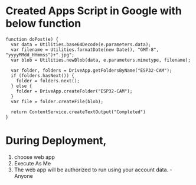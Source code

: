 # Created Apps Script in Google with below function
```
function doPost(e) {
  var data = Utilities.base64Decode(e.parameters.data);
  var filename = Utilities.formatDate(new Date(), "GMT-8", "yyyyMMdd_HHmmss")+".jpg";
  var blob = Utilities.newBlob(data, e.parameters.mimetype, filename);

  var folder, folders = DriveApp.getFoldersByName("ESP32-CAM");
  if (folders.hasNext()) {
    folder = folders.next();
  } else {
    folder = DriveApp.createFolder("ESP32-CAM");
  }
  var file = folder.createFile(blob); 

  return ContentService.createTextOutput("Completed")
}
```
# During Deployment, 
1. choose web app
2. Execute As Me
3. The web app will be authorized to run using your account data. - Anyone
